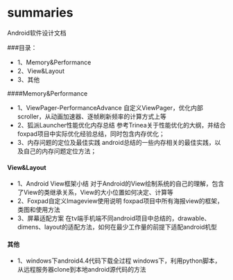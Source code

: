 # summaries
Android软件设计文档

###目录：
* 1、Memory&Performance
* 2、View&Layout
* 3、其他

####Memory&Performance
* 1、ViewPager-PerformanceAdvance 
  自定义ViewPager，优化内部scroller，从动画加速器、逐帧刷新频率的计算方式上等
* 2、狐派Launcher性能优化内存总结
  参考Trinea关于性能优化的大纲，并结合foxpad项目中实际优化经验总结，同时包含内存优化；
* 3、内存问题的定位及最佳实践
  android总结的一些内存相关的最佳实践，以及自己的内存问题定位方法；
  
#### View&Layout
* 1、Android View框架小结
  对于Android的View绘制系统的自己的理解，包含了View的类继承关系，View的大小位置如何决定、计算等
* 2、Foxpad自定义Imageview使用说明
  foxpad项目中所有海报view的框架，类图和使用方法
* 3、屏幕适配方案
  在tv端手机端不同android项目中总结的，drawable、dimens、layout的适配方法，如何在最少工作量的前提下适配android机型
  
#### 其他
* 1、windows下android4.4代码下载全过程
  windows下，利用python脚本，从远程服务器clone到本地android源代码的方法

